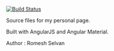 [![Build Status](https://travis-ci.org/rselvanathan/my_page.svg?branch=master)](https://travis-ci.org/rselvanathan/my_page)

Source files for my personal page.

Built with AngularJS and Angular Material.

Author : Romesh Selvan
